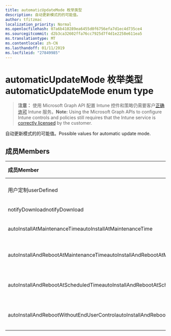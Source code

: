 ```yaml
---
title: automaticUpdateMode 枚举类型
description: 自动更新模式的的可能值。
author: tfitzmac
localization_priority: Normal
ms.openlocfilehash: 07a6b410289ea6455d0f6756efa7d1ec4d735ce4
ms.sourcegitcommit: d2b3ca32602ffa76cc7925d7f4d1e2258e611ea5
ms.translationtype: MT
ms.contentlocale: zh-CN
ms.lasthandoff: 01/11/2019
ms.locfileid: "27849985"
---
```

# <a name="automaticupdatemode-enum-type"></a><span data-ttu-id="f5397-103">automaticUpdateMode 枚举类型</span><span class="sxs-lookup"><span data-stu-id="f5397-103">automaticUpdateMode enum type</span></span>

> <span data-ttu-id="f5397-104">**注意：** 使用 Microsoft Graph API 配置 Intune 控件和策略仍需要客户[正确许可](https://go.microsoft.com/fwlink/?linkid=839381) Intune 服务。</span><span class="sxs-lookup"><span data-stu-id="f5397-104">**Note:** Using the Microsoft Graph APIs to configure Intune controls and policies still requires that the Intune service is [correctly licensed](https://go.microsoft.com/fwlink/?linkid=839381) by the customer.</span></span>

<span data-ttu-id="f5397-105">自动更新模式的的可能值。</span><span class="sxs-lookup"><span data-stu-id="f5397-105">Possible values for automatic update mode.</span></span>
## <a name="members"></a><span data-ttu-id="f5397-106">成员</span><span class="sxs-lookup"><span data-stu-id="f5397-106">Members</span></span>
|<span data-ttu-id="f5397-107">成员</span><span class="sxs-lookup"><span data-stu-id="f5397-107">Member</span></span>|<span data-ttu-id="f5397-108">值</span><span class="sxs-lookup"><span data-stu-id="f5397-108">Value</span></span>|<span data-ttu-id="f5397-109">Description</span><span class="sxs-lookup"><span data-stu-id="f5397-109">Description</span></span>|
|:---|:---|:---|
|<span data-ttu-id="f5397-110">用户定制</span><span class="sxs-lookup"><span data-stu-id="f5397-110">userDefined</span></span>|<span data-ttu-id="f5397-111">0</span><span class="sxs-lookup"><span data-stu-id="f5397-111">0</span></span>|<span data-ttu-id="f5397-112">用户定义，默认值、 没有用途。</span><span class="sxs-lookup"><span data-stu-id="f5397-112">User Defined, default value, no intent.</span></span>|
|<span data-ttu-id="f5397-113">notifyDownload</span><span class="sxs-lookup"><span data-stu-id="f5397-113">notifyDownload</span></span>|<span data-ttu-id="f5397-114">1</span><span class="sxs-lookup"><span data-stu-id="f5397-114">1</span></span>|<span data-ttu-id="f5397-115">在下载通知。</span><span class="sxs-lookup"><span data-stu-id="f5397-115">Notify on download.</span></span>|
|<span data-ttu-id="f5397-116">autoInstallAtMaintenanceTime</span><span class="sxs-lookup"><span data-stu-id="f5397-116">autoInstallAtMaintenanceTime</span></span>|<span data-ttu-id="f5397-117">2</span><span class="sxs-lookup"><span data-stu-id="f5397-117">2</span></span>|<span data-ttu-id="f5397-118">自动安装在维护时间。</span><span class="sxs-lookup"><span data-stu-id="f5397-118">Auto-install at maintenance time.</span></span>|
|<span data-ttu-id="f5397-119">autoInstallAndRebootAtMaintenanceTime</span><span class="sxs-lookup"><span data-stu-id="f5397-119">autoInstallAndRebootAtMaintenanceTime</span></span>|<span data-ttu-id="f5397-120">3</span><span class="sxs-lookup"><span data-stu-id="f5397-120">3</span></span>|<span data-ttu-id="f5397-121">自动安装和维护时间重新启动。</span><span class="sxs-lookup"><span data-stu-id="f5397-121">Auto-install and reboot at maintenance time.</span></span>|
|<span data-ttu-id="f5397-122">autoInstallAndRebootAtScheduledTime</span><span class="sxs-lookup"><span data-stu-id="f5397-122">autoInstallAndRebootAtScheduledTime</span></span>|<span data-ttu-id="f5397-123">4</span><span class="sxs-lookup"><span data-stu-id="f5397-123">4</span></span>|<span data-ttu-id="f5397-124">自动安装并在计划时间重新启动。</span><span class="sxs-lookup"><span data-stu-id="f5397-124">Auto-install and reboot at scheduled time.</span></span>|
|<span data-ttu-id="f5397-125">autoInstallAndRebootWithoutEndUserControl</span><span class="sxs-lookup"><span data-stu-id="f5397-125">autoInstallAndRebootWithoutEndUserControl</span></span>|<span data-ttu-id="f5397-126">5</span><span class="sxs-lookup"><span data-stu-id="f5397-126">5</span></span>|<span data-ttu-id="f5397-127">自动安装并重新启动不最终用户控件</span><span class="sxs-lookup"><span data-stu-id="f5397-127">Auto-install and restart without end-user control</span></span>|



